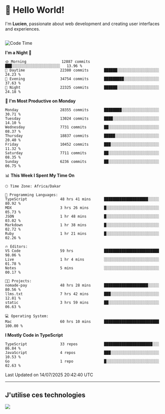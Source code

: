 # 👋 Hello World!

I'm **Lucien**, passionate about web development and creating user interfaces and experiences.

##

<!--START_SECTION:waka-->
![Code Time](http://img.shields.io/badge/Code%20Time-3%2C400%20hrs%2019%20mins-blue)

**I'm a Night 🦉** 

```text
🌞 Morning                12887 commits       ███░░░░░░░░░░░░░░░░░░░░░░   13.96 % 
🌆 Daytime                22380 commits       ██████░░░░░░░░░░░░░░░░░░░   24.23 % 
🌃 Evening                34754 commits       █████████░░░░░░░░░░░░░░░░   37.63 % 
🌙 Night                  22325 commits       ██████░░░░░░░░░░░░░░░░░░░   24.18 % 
```
📅 **I'm Most Productive on Monday** 

```text
Monday                   28355 commits       ████████░░░░░░░░░░░░░░░░░   30.71 % 
Tuesday                  13024 commits       ████░░░░░░░░░░░░░░░░░░░░░   14.10 % 
Wednesday                7731 commits        ██░░░░░░░░░░░░░░░░░░░░░░░   08.37 % 
Thursday                 18837 commits       █████░░░░░░░░░░░░░░░░░░░░   20.40 % 
Friday                   10452 commits       ███░░░░░░░░░░░░░░░░░░░░░░   11.32 % 
Saturday                 7711 commits        ██░░░░░░░░░░░░░░░░░░░░░░░   08.35 % 
Sunday                   6236 commits        ██░░░░░░░░░░░░░░░░░░░░░░░   06.75 % 
```


📊 **This Week I Spent My Time On** 

```text
🕑︎ Time Zone: Africa/Dakar

💬 Programming Languages: 
TypeScript               48 hrs 41 mins      ████████████████████░░░░░   80.92 % 
MDX                      3 hrs 26 mins       █░░░░░░░░░░░░░░░░░░░░░░░░   05.73 % 
JSON                     1 hr 48 mins        █░░░░░░░░░░░░░░░░░░░░░░░░   03.02 % 
Markdown                 1 hr 38 mins        █░░░░░░░░░░░░░░░░░░░░░░░░   02.72 % 
Ruby                     1 hr 21 mins        █░░░░░░░░░░░░░░░░░░░░░░░░   02.26 % 

🔥 Editors: 
VS Code                  59 hrs              █████████████████████████   98.06 % 
Live                     1 hr 4 mins         ░░░░░░░░░░░░░░░░░░░░░░░░░   01.78 % 
Notes                    5 mins              ░░░░░░░░░░░░░░░░░░░░░░░░░   00.17 % 

🐱‍💻 Projects: 
nomade-pay               48 hrs 28 mins      ████████████████████░░░░░   80.56 % 
llms.txt                 7 hrs 42 mins       ███░░░░░░░░░░░░░░░░░░░░░░   12.81 % 
static                   3 hrs 59 mins       ██░░░░░░░░░░░░░░░░░░░░░░░   06.63 % 

💻 Operating System: 
Mac                      60 hrs 10 mins      █████████████████████████   100.00 % 
```

**I Mostly Code in TypeScript** 

```text
TypeScript               33 repos            ██████████████████████░░░   86.84 % 
JavaScript               4 repos             ███░░░░░░░░░░░░░░░░░░░░░░   10.53 % 
Go                       1 repo              █░░░░░░░░░░░░░░░░░░░░░░░░   02.63 % 
```




 Last Updated on 14/07/2025 20:42:40 UTC
<!--END_SECTION:waka-->
---

## J'utilise ces technologies

<p align="left">
  <a href="https://skillicons.dev">
    <img src="https://skillicons.dev/icons?i=ts,js,go,ruby,css,scss,tailwind,react,vite,nextjs,docker,figma,ableton" />
  </a>
</p>

